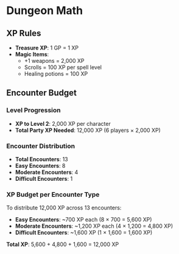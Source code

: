 # Dungeon Math

## XP Rules
- **Treasure XP**: 1 GP = 1 XP
- **Magic Items**: 
  - +1 weapons = 2,000 XP
  - Scrolls = 100 XP per spell level
  - Healing potions = 100 XP

## Encounter Budget

### Level Progression
- **XP to Level 2**: 2,000 XP per character
- **Total Party XP Needed**: 12,000 XP (6 players × 2,000 XP)

### Encounter Distribution
- **Total Encounters**: 13
- **Easy Encounters**: 8
- **Moderate Encounters**: 4
- **Difficult Encounters**: 1

### XP Budget per Encounter Type
To distribute 12,000 XP across 13 encounters:

- **Easy Encounters**: ~700 XP each (8 × 700 = 5,600 XP)
- **Moderate Encounters**: ~1,200 XP each (4 × 1,200 = 4,800 XP)
- **Difficult Encounters**: ~1,600 XP (1 × 1,600 = 1,600 XP)

**Total XP**: 5,600 + 4,800 + 1,600 = 12,000 XP